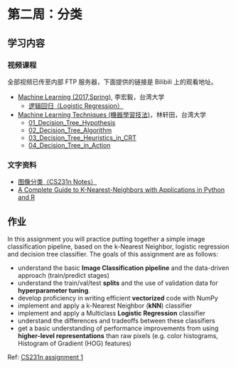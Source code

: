# 第二周：分类
## 学习内容
### 视频课程
全部视频已传至内部 FTP 服务器，下面提供的链接是 Bilibili 上的观看地址。

- [Machine Learning (2017,Spring)](http://speech.ee.ntu.edu.tw/~tlkagk/courses_ML17.html), 李宏毅，台湾大学
    - [逻辑回归（Logistic Regression）](https://www.bilibili.com/video/av10590361/#page=5)
- [Machine Learning Techniques (機器學習技法)](https://www.youtube.com/playlist?list=PLXVfgk9fNX2IQOYPmqjqWsNUFl2kpk1U2)，林轩田，台湾大学
    - [01_Decision_Tree_Hypothesis](https://www.bilibili.com/video/av12469267/#page=34)
    - [02_Decision_Tree_Algorithm](https://www.bilibili.com/video/av12469267/#page=35)
    - [03_Decision_Tree_Heuristics_in_CRT](https://www.bilibili.com/video/av12469267/#page=36)
    - [04_Decision_Tree_in_Action](https://www.bilibili.com/video/av12469267/#page=37)


### 文字资料
- [图像分类（CS231n Notes）](http://cs231n.github.io/classification/)
- [A Complete Guide to K-Nearest-Neighbors with Applications in Python and R](https://kevinzakka.github.io/2016/07/13/k-nearest-neighbor/)

## 作业
In this assignment you will practice putting together a simple image classification pipeline, based on the k-Nearest Neighbor, logistic regression and decision tree classifier. The goals of this assignment are as follows:

- understand the basic **Image Classification pipeline** and the data-driven approach (train/predict stages)
- understand the train/val/test **splits** and the use of validation data for **hyperparameter tuning**.
- develop proficiency in writing efficient **vectorized** code with NumPy
- implement and apply a k-Nearest Neighbor (**kNN**) classifier
- implement and apply a Multiclass **Logistic Regression** classifier
- understand the differences and tradeoffs between these classifiers
- get a basic understanding of performance improvements from using **higher-level representations** than raw pixels (e.g. color histograms, Histogram of Gradient (HOG) features)

Ref: [CS231n assignment 1](http://cs231n.github.io/assignments2017/assignment1/)

